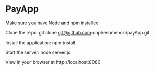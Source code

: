 # PayApp

Make sure you have Node and npm installed

Clone the repo: git clone git@github.com:onphenomenon/payApp.git

Install the application: npm install

Start the server: node server.js

View in your browser at http://localhost:8080

